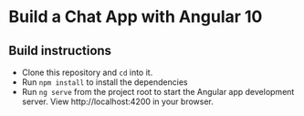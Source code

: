 # Build a Chat App with Angular 10


## Build instructions
- Clone this repository and `cd` into it.
- Run `npm install` to install the dependencies
- Run `ng serve` from the project root to start the Angular app development server. View http://localhost:4200 in your browser.

